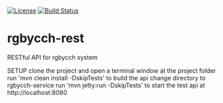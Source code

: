 [![License](http://img.shields.io/badge/license-MIT-green.svg?style=flat)](https://github.com/rgbycch/rgbycch-rest/blob/master/LICENSE)
[![Build Status](https://img.shields.io/travis/rgbycch/rgbycch-rest/master.svg?style=flat)](https://travis-ci.org/rgbycch/rgbycch-rest)

# rgbycch-rest
RESTful API for rgbycch system

SETUP
clone the project and open a terminal window at the project folder
run 'mvn clean install -DskipTests' to build the api
change directory to rgbycch-service
run 'mvn jetty:run -DskipTests' to start the test api at http://localhost:8080

